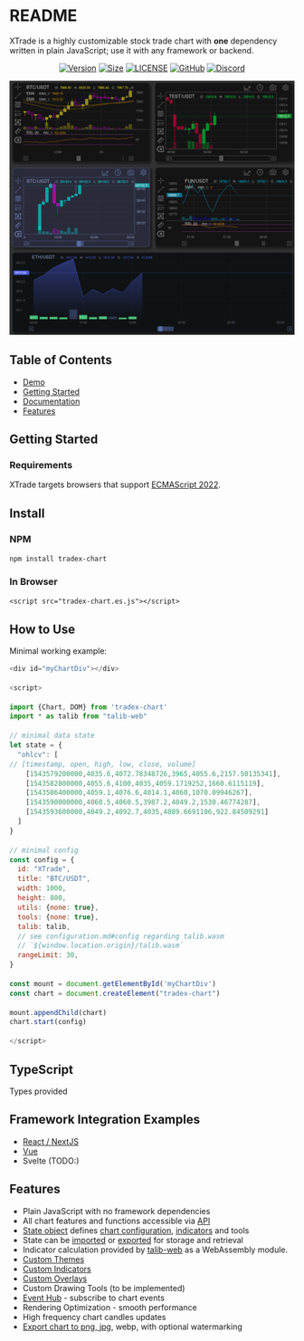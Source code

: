# README

XTrade is a highly customizable stock trade chart with **one** dependency written in plain JavaScript; use it with any framework or backend.

<div align="center">

[![Version](https://badgen.net/npm/v/tradex-chart)](https://www.npmjs.com/package/tradex-chart)
[![Size](https://badgen.net/bundlephobia/minzip/tradex-chart)](https://bundlephobia.com/result?p=tradex-chart)
[![LICENSE](https://badgen.net/github/license/tradex-app/tradex-chart)](LICENSE)
[![GitHub](https://badgen.net/badge/icon/github?icon=github&label)](https://github.com/tradex-app/TradeX-chart)
[![Discord](https://badgen.net/badge/icon/discord?icon=discord&label)](https://discord.gg/6XS9tDrcdq)

</div>

![](assets/EMA.png)

## Table of Contents

- [Demo](#demo)
- [Getting Started](#getting-started)
- [Documentation](/docs/documentation.md)
- [Features](#features)

## Getting Started

### Requirements

XTrade targets browsers that support [ECMAScript 2022](https://www.ecma-international.org/wp-content/uploads/ECMA-262_13th_edition_june_2022.pdfhttps:/).

## Install

### NPM

```
npm install tradex-chart
```

### In Browser

```
<script src="tradex-chart.es.js"></script>
```

## How to Use

Minimal working example:

```javascript
<div id="myChartDiv"></div>

<script>

import {Chart, DOM} from 'tradex-chart'
import * as talib from "talib-web"

// minimal data state
let state = {
  "ohlcv": [
// [timestamp, open, high, low, close, volume]
    [1543579200000,4035.6,4072.78348726,3965,4055.6,2157.50135341],
    [1543582800000,4055.6,4100,4035,4059.1719252,1660.6115119],
    [1543586400000,4059.1,4076.6,4014.1,4060,1070.09946267],
    [1543590000000,4060.5,4060.5,3987.2,4049.2,1530.46774287],
    [1543593600000,4049.2,4092.7,4035,4089.6691106,922.84509291]
  ]
}

// minimal config
const config = {
  id: "XTrade",
  title: "BTC/USDT",
  width: 1000,
  height: 800,
  utils: {none: true},
  tools: {none: true},
  talib: talib,
  // see configuration.md#config regarding talib.wasm
  // `${window.location.origin}/talib.wasm`
  rangeLimit: 30,
}

const mount = document.getElementById('myChartDiv')
const chart = document.createElement("tradex-chart")

mount.appendChild(chart)
chart.start(config)

</script>
```

## TypeScript

Types provided

## Framework Integration Examples

- [React / NextJS](nextjs)
- [Vue](https://github.com/tradex-app/TradeX-Chart-Vue-JS)
- Svelte (TODO:)

## Features

- Plain JavaScript with no framework dependencies
- All chart features and functions accessible via [API](https://tradex-app.github.io/TradeX-chart/api/core/)
- [State object](https://tradex-app.github.io/TradeX-chart/reference/state/) defines [chart configuration](https://tradex-app.github.io/TradeX-chart/reference/02_configuration/), [indicators](https://tradex-app.github.io/TradeX-chart/reference/indicators_default/) and tools
- State can be [imported](https://https://tradex-app.github.io/TradeX-chart/reference/state/#create-and-use-a-state) or [exported](https://tradex-app.github.io/TradeX-chart/reference/state/#export) for storage and retrieval
- Indicator calculation provided by [talib-web](https://https://anchegt.github.io/talib-web/) as a WebAssembly module.
- [Custom Themes](https://tradex-app.github.io/TradeX-chart/reference/themes/)
- [Custom Indicators](https://tradex-app.github.io/TradeX-chart/reference/indicators_default/https:/)
- [Custom Overlays](https://tradex-app.github.io/TradeX-chart/reference/overlays_custom/https:/)
- Custom Drawing Tools (to be implemented)
- [Event Hub](https://tradex-app.github.io/TradeX-chart/reference/events/) - subscribe to chart events
- Rendering Optimization - smooth performance
- High frequency chart candles updates
- [Export chart to png, jpg](https://tradex-app.github.io/TradeX-chart/reference/api-examples/#download-image), webp, with optional watermarking

